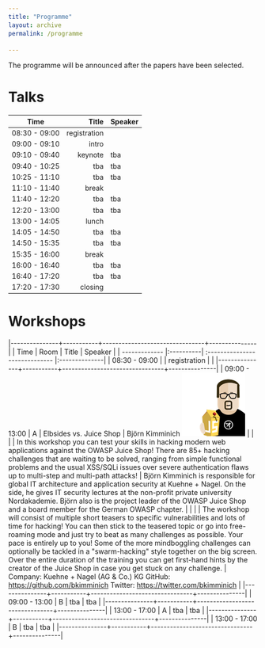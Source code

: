 ```yaml
---
title: "Programme"
layout: archive
permalink: /programme

---
```


The programme will be announced after the papers have been selected.

# Talks #

| Time                   | Title                    | Speaker  |
| ------------- |-------------:|:------|
| 08:30 - 09:00      | registration        |              |
| 09:00 - 09:10      | intro                   |              |
| 09:10 - 09:40      | keynote             |    tba |
| 09:40 - 10:25      | tba     |    tba |
| 10:25 - 11:10      | tba     |    tba |
| 11:10 - 11:40      | break     |     |
| 11:40 - 12:20      | tba     |    tba |
| 12:20 - 13:00      | tba     |    tba |
| 13:00 - 14:05      | lunch     |     |
| 14:05 - 14:50      | tba     |    tba |
| 14:50 - 15:35      | tba     |    tba |
| 15:35 - 16:00      | break     |     |
| 16:00 - 16:40      | tba     |    tba |
| 16:40 - 17:20      | tba     |    tba |
| 17:20 - 17:30      | closing     |     |

# Workshops #

|---------------+-----------+--------------------------------+---------------|
| Time          | Room      | Title                          | Speaker       |
| ------------- |:----------| :----------------------------- |:--------------|
| 08:30 - 09:00 |           | registration                   |               |
|---------------+-----------+--------------------------------+---------------|
| 09:00 - 13:00 | A         | Elbsides vs. Juice Shop | Björn Kimminich ![Bjoern Kimminich](assets/images/Bjoern-avatar.png) |
|               |           | In this workshop you can test your skills in hacking modern web applications against the OWASP Juice Shop! There are 85+ hacking challenges that are waiting to be solved, ranging from simple functional problems and the usual XSS/SQLi issues over severe authentication flaws up to multi-step and multi-path attacks! | Björn Kimminich is responsible for global IT architecture and application security at Kuehne + Nagel. On the side, he gives IT security lectures at the non-profit private university Nordakademie. Björn also is the project leader of the OWASP Juice Shop and a board member for the German OWASP chapter. |
|               |           | The workshop will consist of multiple short teasers to specific vulnerabilities and lots of time for hacking! You can then stick to the teasered topic or go into free-roaming mode and just try to beat as many challenges as possible. Your pace is entirely up to you! Some of the more mindboggling challenges can optionally be tackled in a "swarm-hacking" style together on the big screen. Over the entire duration of the training you can get first-hand hints by the creator of the Juice Shop in case you get stuck on any challenge.         | Company: Kuehne + Nagel (AG & Co.) KG GitHub: https://github.com/bkimminich Twitter: https://twitter.com/bkimminich |
|---------------+-----------+--------------------------------+---------------|
| 09:00 - 13:00 | B       | tba                                | tba         |
|---------------+-----------+--------------------------------+---------------|
| 13:00 - 17:00 | A         | tba                                | tba         |
|---------------+-----------+--------------------------------+---------------|
| 13:00 - 17:00 | B       | tba                                | tba         |
|---------------+-----------+--------------------------------+---------------|


